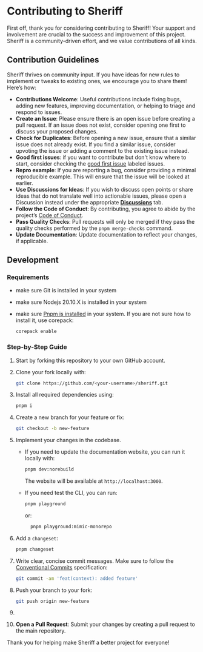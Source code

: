 # Contributing to Sheriff

First off, thank you for considering contributing to Sheriff! Your support and involvement are crucial to the success and improvement of this project. Sheriff is a community-driven effort, and we value contributions of all kinds.

## Contribution Guidelines

Sheriff thrives on community input. If you have ideas for new rules to implement or tweaks to existing ones, we encourage you to share them! Here’s how:

- **Contributions Welcome**: Useful contributions include fixing bugs, adding new features, improving documentation, or helping to triage and respond to issues.
- **Create an Issue**: Please ensure there is an open issue before creating a pull request. If an issue does not exist, consider opening one first to discuss your proposed changes.
- **Check for Duplicates**: Before opening a new issue, ensure that a similar issue does not already exist. If you find a similar issue, consider upvoting the issue or adding a comment to the existing issue instead.
- **Good first issues**: if you want to contribute but don't know where to start, consider checking the [good first issue](https://github.com/AndreaPontrandolfo/sheriff/issues?q=is%3Aissue+is%3Aopen+label%3A%22good+first+issue%22) labeled issues.
- **Repro example**: If you are reporting a bug, consider providing a minimal reproducible example. This will ensure that the issue will be looked at earlier.
- **Use Discussions for Ideas**: If you wish to discuss open points or share ideas that do not translate well into actionable issues, please open a Discussion instead under the appropriate **[Discussions](https://github.com/AndreaPontrandolfo/sheriff/discussions)** tab.
- **Follow the Code of Conduct**: By contributing, you agree to abide by the project’s [Code of Conduct](./CODE_OF_CONDUCT.md).
- **Pass Quality Checks**: Pull requests will only be merged if they pass the quality checks performed by the `pnpm merge-checks` command.
- **Update Documentation**: Update documentation to reflect your changes, if applicable.

## Development

### Requirements

- make sure Git is installed in your system
- make sure Nodejs 20.10.X is installed in your system
- make sure [Pnpm is installed](https://pnpm.io/installation) in your system. If you are not sure how to install it, use corepack:

  ```bash
  corepack enable
  ```

### Step-by-Step Guide

1. Start by forking this repository to your own GitHub account.
2. Clone your fork locally with:

   ```bash
   git clone https://github.com/<your-username>/sheriff.git
   ```

3. Install all required dependencies using:

   ```bash
   pnpm i
   ```

4. Create a new branch for your feature or fix:

   ```bash
   git checkout -b new-feature
   ```

5. Implement your changes in the codebase.

   - If you need to update the documentation website, you can run it locally with:

     ```bash
     pnpm dev:norebuild
     ```

     The website will be available at `http://localhost:3000`.

   - If you need test the CLI, you can run:

     ```bash
     pnpm playground
     ```

     or:

     ```bash
       pnpm playground:mimic-monorepo
     ```

6. Add a `changeset`:

   ```bash
   pnpm changeset
   ```

7. Write clear, concise commit messages. Make sure to follow the [Conventional Commits](https://www.conventionalcommits.org/en/v1.0.0/) specification:

   ```bash
   git commit -am 'feat(context): added feature'
   ```

8. Push your branch to your fork:

   ```bash
   git push origin new-feature
   ```

9.

10. **Open a Pull Request**: Submit your changes by creating a pull request to the main repository.

Thank you for helping make Sheriff a better project for everyone!
